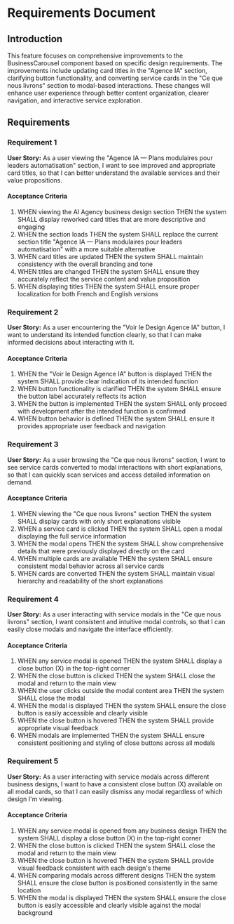 # Requirements Document

## Introduction

This feature focuses on comprehensive improvements to the BusinessCarousel component based on specific design requirements. The improvements include updating card titles in the "Agence IA" section, clarifying button functionality, and converting service cards in the "Ce que nous livrons" section to modal-based interactions. These changes will enhance user experience through better content organization, clearer navigation, and interactive service exploration.

## Requirements

### Requirement 1

**User Story:** As a user viewing the "Agence IA — Plans modulaires pour leaders automatisation" section, I want to see improved and appropriate card titles, so that I can better understand the available services and their value propositions.

#### Acceptance Criteria

1. WHEN viewing the AI Agency business design section THEN the system SHALL display reworked card titles that are more descriptive and engaging
2. WHEN the section loads THEN the system SHALL replace the current section title "Agence IA — Plans modulaires pour leaders automatisation" with a more suitable alternative
3. WHEN card titles are updated THEN the system SHALL maintain consistency with the overall branding and tone
4. WHEN titles are changed THEN the system SHALL ensure they accurately reflect the service content and value proposition
5. WHEN displaying titles THEN the system SHALL ensure proper localization for both French and English versions

### Requirement 2

**User Story:** As a user encountering the "Voir le Design Agence IA" button, I want to understand its intended function clearly, so that I can make informed decisions about interacting with it.

#### Acceptance Criteria

1. WHEN the "Voir le Design Agence IA" button is displayed THEN the system SHALL provide clear indication of its intended function
2. WHEN button functionality is clarified THEN the system SHALL ensure the button label accurately reflects its action
3. WHEN the button is implemented THEN the system SHALL only proceed with development after the intended function is confirmed
4. WHEN button behavior is defined THEN the system SHALL ensure it provides appropriate user feedback and navigation

### Requirement 3

**User Story:** As a user browsing the "Ce que nous livrons" section, I want to see service cards converted to modal interactions with short explanations, so that I can quickly scan services and access detailed information on demand.

#### Acceptance Criteria

1. WHEN viewing the "Ce que nous livrons" section THEN the system SHALL display cards with only short explanations visible
2. WHEN a service card is clicked THEN the system SHALL open a modal displaying the full service information
3. WHEN the modal opens THEN the system SHALL show comprehensive details that were previously displayed directly on the card
4. WHEN multiple cards are available THEN the system SHALL ensure consistent modal behavior across all service cards
5. WHEN cards are converted THEN the system SHALL maintain visual hierarchy and readability of the short explanations

### Requirement 4

**User Story:** As a user interacting with service modals in the "Ce que nous livrons" section, I want consistent and intuitive modal controls, so that I can easily close modals and navigate the interface efficiently.

#### Acceptance Criteria

1. WHEN any service modal is opened THEN the system SHALL display a close button (X) in the top-right corner
2. WHEN the close button is clicked THEN the system SHALL close the modal and return to the main view
3. WHEN the user clicks outside the modal content area THEN the system SHALL close the modal
4. WHEN the modal is displayed THEN the system SHALL ensure the close button is easily accessible and clearly visible
5. WHEN the close button is hovered THEN the system SHALL provide appropriate visual feedback
6. WHEN modals are implemented THEN the system SHALL ensure consistent positioning and styling of close buttons across all modals

### Requirement 5

**User Story:** As a user interacting with service modals across different business designs, I want to have a consistent close button (X) available on all modal cards, so that I can easily dismiss any modal regardless of which design I'm viewing.

#### Acceptance Criteria

1. WHEN any service modal is opened from any business design THEN the system SHALL display a close button (X) in the top-right corner
2. WHEN the close button is clicked THEN the system SHALL close the modal and return to the main view
3. WHEN the close button is hovered THEN the system SHALL provide visual feedback consistent with each design's theme
4. WHEN comparing modals across different designs THEN the system SHALL ensure the close button is positioned consistently in the same location
5. WHEN the modal is displayed THEN the system SHALL ensure the close button is easily accessible and clearly visible against the modal background